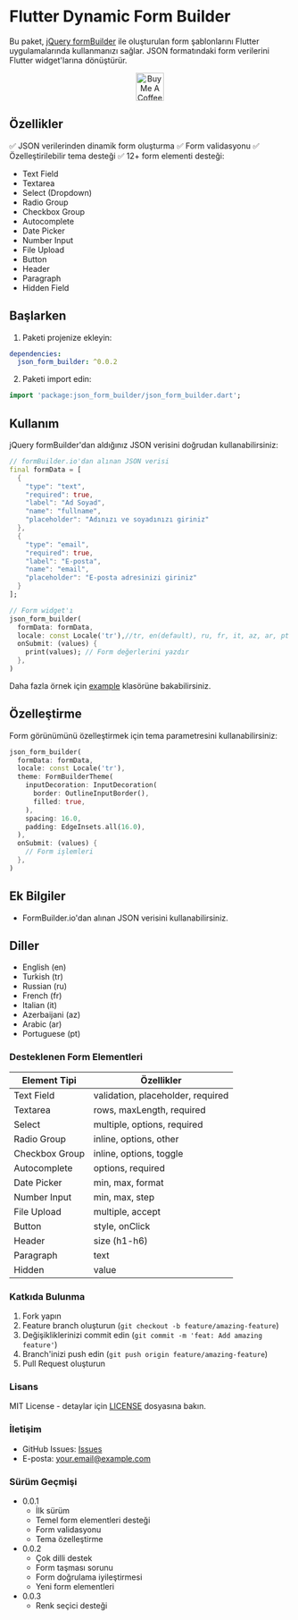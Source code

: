 
# Flutter Dynamic Form Builder

Bu paket, [jQuery formBuilder](https://formbuilder.online/) ile oluşturulan form şablonlarını Flutter uygulamalarında kullanmanızı sağlar. JSON formatındaki form verilerini Flutter widget'larına dönüştürür.

<p align="center">
  <a href="https://www.buymeacoffee.com/mancir" target="_blank">
    <img src="https://cdn.buymeacoffee.com/buttons/v2/default-black.png" alt="Buy Me A Coffee ;)" text="get" height="50">
  </a>
</p>

## Özellikler

✅ JSON verilerinden dinamik form oluşturma
✅ Form validasyonu
✅ Özelleştirilebilir tema desteği
✅ 12+ form elementi desteği:

- Text Field
- Textarea
- Select (Dropdown)
- Radio Group
- Checkbox Group
- Autocomplete
- Date Picker
- Number Input
- File Upload
- Button
- Header
- Paragraph
- Hidden Field


## Başlarken

1. Paketi projenize ekleyin:

```yaml
dependencies:
  json_form_builder: ^0.0.2
```

2. Paketi import edin:

```dart
import 'package:json_form_builder/json_form_builder.dart';
```

## Kullanım

jQuery formBuilder'dan aldığınız JSON verisini doğrudan kullanabilirsiniz:

```dart
// formBuilder.io'dan alınan JSON verisi
final formData = [
  {
    "type": "text",
    "required": true,
    "label": "Ad Soyad",
    "name": "fullname",
    "placeholder": "Adınızı ve soyadınızı giriniz"
  },
  {
    "type": "email",
    "required": true,
    "label": "E-posta",
    "name": "email",
    "placeholder": "E-posta adresinizi giriniz"
  }
];

// Form widget'ı
json_form_builder(
  formData: formData,
  locale: const Locale('tr'),//tr, en(default), ru, fr, it, az, ar, pt
  onSubmit: (values) {
    print(values); // Form değerlerini yazdır
  },
)
```

Daha fazla örnek için [example](./example) klasörüne bakabilirsiniz.

## Özelleştirme

Form görünümünü özelleştirmek için tema parametresini kullanabilirsiniz:

```dart
json_form_builder(
  formData: formData,
  locale: const Locale('tr'),
  theme: FormBuilderTheme(
    inputDecoration: InputDecoration(
      border: OutlineInputBorder(),
      filled: true,
    ),
    spacing: 16.0,
    padding: EdgeInsets.all(16.0),
  ),
  onSubmit: (values) {
    // Form işlemleri
  },
)
```

## Ek Bilgiler

- FormBuilder.io'dan alınan JSON verisini kullanabilirsiniz.


## Diller

- English (en)
- Turkish (tr)
- Russian (ru)
- French (fr)
- Italian (it)
- Azerbaijani (az)
- Arabic (ar)
- Portuguese (pt)

### Desteklenen Form Elementleri

| Element Tipi | Özellikler |
|--------------|------------|
| Text Field | validation, placeholder, required |
| Textarea | rows, maxLength, required |
| Select | multiple, options, required |
| Radio Group | inline, options, other |
| Checkbox Group | inline, options, toggle |
| Autocomplete | options, required |
| Date Picker | min, max, format |
| Number Input | min, max, step |
| File Upload | multiple, accept |
| Button | style, onClick |
| Header | size (h1-h6) |
| Paragraph | text |
| Hidden | value |

### Katkıda Bulunma

1. Fork yapın
2. Feature branch oluşturun (`git checkout -b feature/amazing-feature`)
3. Değişikliklerinizi commit edin (`git commit -m 'feat: Add amazing feature'`)
4. Branch'inizi push edin (`git push origin feature/amazing-feature`)
5. Pull Request oluşturun

### Lisans

MIT License - detaylar için [LICENSE](LICENSE) dosyasına bakın.

### İletişim

- GitHub Issues: [Issues](https://github.com/yourusername/json_form_builder/issues)
- E-posta: your.email@example.com

### Sürüm Geçmişi

- 0.0.1
  - İlk sürüm
  - Temel form elementleri desteği
  - Form validasyonu
  - Tema özelleştirme
- 0.0.2
  - Çok dilli destek
  - Form taşması sorunu
  - Form doğrulama iyileştirmesi
  - Yeni form elementleri
- 0.0.3
  - Renk seçici desteği